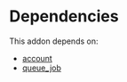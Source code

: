 # Dependencies

This addon depends on:

- [account](../../odoo-bringout-oca-ocb-account)
- [queue_job](../../odoo-bringout-oca-queue-queue_job)
